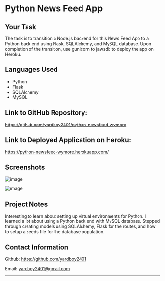 # Python News Feed App

## Your Task
The task is to transition a Node.js backend for this News Feed App to a Python back end using Flask, SQLAlchemy, and MySQL database. Upon completion of the transition,
use gunicorn to jawsdb to deploy the app on Heroku.

## Languages Used
- Python
- Flask
- SQLAlchemy
- MySQL

## Link to GitHub Repository:
https://github.com/yardboy2401/python-newsfeed-wymore

## Link to Deployed Application on Heroku:
https://python-newsfeed-wymore.herokuapp.com/

## Screenshots
![image](https://user-images.githubusercontent.com/85953688/175126908-7087584d-b98e-4e2e-84c5-36944ba7f523.png)

![image](https://user-images.githubusercontent.com/85953688/175126997-782e390a-7818-4133-9631-cf2ea899dc88.png)

## Project Notes
Interesting to learn about setting up virtual environments for Python. I learned a lot about using a Python back end with MySQL database. Stepped through creating models
using SQLAlchemy, Flask for the routes, and how to setup a seeds file for the database population.

## Contact Information

Github: https://github.com/yardboy2401

Email: yardboy2401@gmail.com

- - - -
